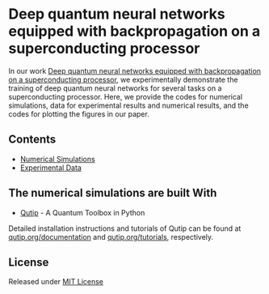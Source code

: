 # Deep quantum neural networks equipped with backpropagation on a superconducting processor


In our work [Deep quantum neural networks equipped with backpropagation on a superconducting processor](https://arxiv.org/abs/), we experimentally demonstrate the training of deep quantum neural networks for several tasks on a superconducting processor.
Here, we provide the codes for numerical simulations, data for experimental results and numerical results, and the codes for plotting the figures in our paper.

## Contents

- [Numerical Simulations](Numerical_Simulations)
- [Experimental Data](Experimental_Data)

## The numerical simulations are built With

* [Qutip](https://qutip.org) - A Quantum Toolbox in Python

Detailed installation instructions and tutorials of Qutip can be found at [qutip.org/documentation](https://qutip.org/documentation.html) and [qutip.org/tutorials](https://qutip.org/tutorials.html), respectively.



## License

Released under [MIT License](https://github.com/luzd19/Deep-quantum-neural-networks_equipped-with-backpropagation/blob/main/LICENSE)

